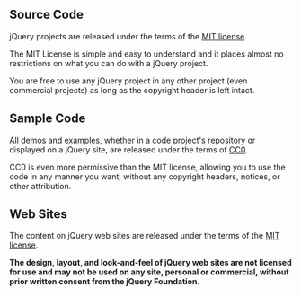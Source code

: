 <script>{
	"title": "License"
}</script>

## Source Code

jQuery projects are released under the terms of the [MIT license](http://en.wikipedia.org/wiki/MIT_License).

The MIT License is simple and easy to understand and it places almost no restrictions on what you can do with a jQuery project.

You are free to use any jQuery project in any other project (even commercial projects) as long as the copyright header is left intact.

## Sample Code

All demos and examples, whether in a code project's repository or displayed on a jQuery site, are released under the terms of [CC0](http://en.wikipedia.org/wiki/CC0#Zero_.2F_Public_domain).

CC0 is even more permissive than the MIT license, allowing you to use the code in any manner you want, without any copyright headers, notices, or other attribution.

## Web Sites

The content on jQuery web sites are released under the terms of the [MIT license](http://en.wikipedia.org/wiki/MIT_License).

**The design, layout, and look-and-feel of jQuery web sites are not licensed for use and may not be used on any site, personal or commercial, without prior written consent from the jQuery Foundation**.

